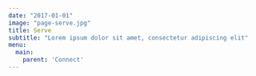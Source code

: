 ```yaml
---
date: "2017-01-01"
image: "page-serve.jpg"
title: Serve
subtitle: "Lorem ipsum dolor sit amet, consectetur adipiscing elit"
menu:
  main:
    parent: 'Connect'
---
```


